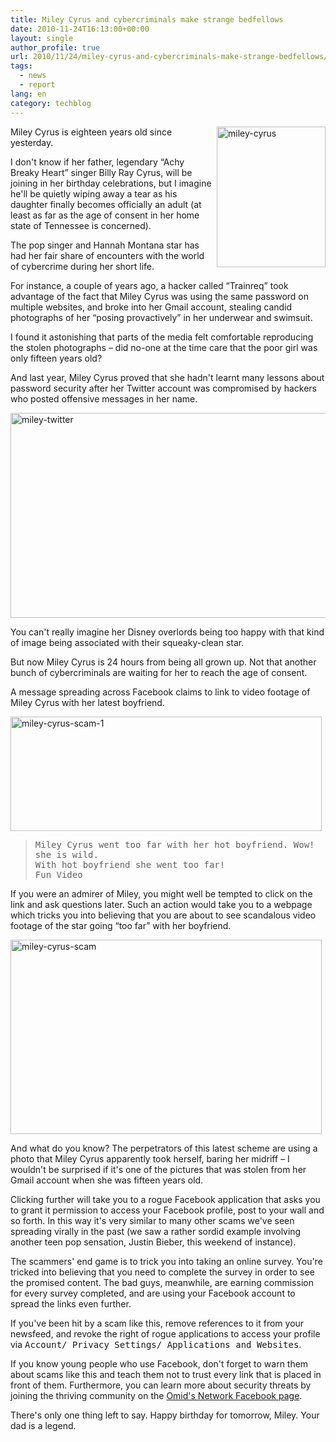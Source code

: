 ```yaml
---
title: Miley Cyrus and cybercriminals make strange bedfellows
date: 2010-11-24T16:13:00+00:00
layout: single
author_profile: true
url: 2010/11/24/miley-cyrus-and-cybercriminals-make-strange-bedfellows/
tags:
  - news
  - report
lang: en
category: techblog
---
```

[<img title="miley-cyrus" border="0" alt="miley-cyrus" align="right" src="http://lh3.ggpht.com/_vaUVXcmC3OI/TO0yjIfBZaI/AAAAAAAADNM/tpXjfuKA4_A/miley-cyrus_thumb.jpg?imgmax=800" width="174" height="225" />](http://lh6.ggpht.com/_vaUVXcmC3OI/TO0yhmgqINI/AAAAAAAADNI/RpiH8nHRt3Y/s1600-h/miley-cyrus%5B2%5D.jpg)Miley Cyrus is eighteen years old since yesterday.

I don't know if her father, legendary &#8220;Achy Breaky Heart&#8221; singer Billy Ray Cyrus, will be joining in her birthday celebrations, but I imagine he'll be quietly wiping away a tear as his daughter finally becomes officially an adult (at least as far as the age of consent in her home state of Tennessee is concerned).

The pop singer and Hannah Montana star has had her fair share of encounters with the world of cybercrime during her short life.

For instance, a couple of years ago, a hacker called &#8220;Trainreq&#8221; took advantage of the fact that Miley Cyrus was using the same password on multiple websites, and broke into her Gmail account, stealing candid photographs of her &#8220;posing provactively&#8221; in her underwear and swimsuit.

I found it astonishing that parts of the media felt comfortable reproducing the stolen photographs &#8211; did no-one at the time care that the poor girl was only fifteen years old?

And last year, Miley Cyrus proved that she hadn't learnt many lessons about password security after her Twitter account was compromised by hackers who posted offensive messages in her name.

[<img title="miley-twitter" border="0" alt="miley-twitter" src="http://lh3.ggpht.com/_vaUVXcmC3OI/TO0ymqjLv9I/AAAAAAAADNU/n6ojZe3g2sA/miley-twitter_thumb%5B5%5D.jpg?imgmax=800" width="512" height="328" />](http://lh4.ggpht.com/_vaUVXcmC3OI/TO0ykvU4YZI/AAAAAAAADNQ/vOfTmd7Bzm4/s1600-h/miley-twitter%5B7%5D.jpg)

You can't really imagine her Disney overlords being too happy with that kind of image being associated with their squeaky-clean star.

But now Miley Cyrus is 24 hours from being all grown up. Not that another bunch of cybercriminals are waiting for her to reach the age of consent.

A message spreading across Facebook claims to link to video footage of Miley Cyrus with her latest boyfriend.

[<img title="miley-cyrus-scam-1" border="0" alt="miley-cyrus-scam-1" src="http://lh5.ggpht.com/_vaUVXcmC3OI/TO0ypr-5sRI/AAAAAAAADNc/o6Fc0u5e1YU/miley-cyrus-scam-1_thumb%5B2%5D.jpg?imgmax=800" width="498" height="183" />](http://lh6.ggpht.com/_vaUVXcmC3OI/TO0yoL6sAiI/AAAAAAAADNY/TlMmowAKIOM/s1600-h/miley-cyrus-scam-1%5B4%5D.jpg)

> <tt>Miley Cyrus went too far with her hot boyfriend. Wow! she is wild.</tt>  
> <tt>With hot boyfriend she went too far!</tt>  
> <tt>Fun Video</tt>

If you were an admirer of Miley, you might well be tempted to click on the link and ask questions later. Such an action would take you to a webpage which tricks you into believing that you are about to see scandalous video footage of the star going &#8220;too far&#8221; with her boyfriend.

[<img title="miley-cyrus-scam" border="0" alt="miley-cyrus-scam" src="http://lh4.ggpht.com/_vaUVXcmC3OI/TO0ytGmathI/AAAAAAAADNk/zOb-3FwfD6g/miley-cyrus-scam_thumb%5B2%5D.jpg?imgmax=800" width="498" height="311" />](http://lh5.ggpht.com/_vaUVXcmC3OI/TO0yreDaTII/AAAAAAAADNg/Z5puTH-2d6U/s1600-h/miley-cyrus-scam%5B4%5D.jpg)

And what do you know? The perpetrators of this latest scheme are using a photo that Miley Cyrus apparently took herself, baring her midriff &#8211; I wouldn't be surprised if it's one of the pictures that was stolen from her Gmail account when she was fifteen years old.

Clicking further will take you to a rogue Facebook application that asks you to grant it permission to access your Facebook profile, post to your wall and so forth. In this way it's very similar to many other scams we've seen spreading virally in the past (we saw a rather sordid example involving another teen pop sensation, Justin Bieber, this weekend of instance).

The scammers' end game is to trick you into taking an online survey. You're tricked into believing that you need to complete the survey in order to see the promised content. The bad guys, meanwhile, are earning commission for every survey completed, and are using your Facebook account to spread the links even further.

If you've been hit by a scam like this, remove references to it from your newsfeed, and revoke the right of rogue applications to access your profile via <tt>Account/ Privacy Settings/ Applications and Websites</tt>.

If you know young people who use Facebook, don't forget to warn them about scams like this and teach them not to trust every link that is placed in front of them. Furthermore, you can learn more about security threats by joining the thriving community on the <a href="http://www.facebook.com/omidsblog" target="_blank">Omid's Network Facebook page</a>.

There's only one thing left to say. Happy birthday for tomorrow, Miley. Your dad is a legend.